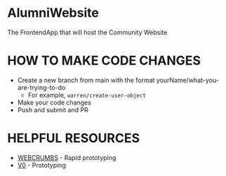 # AlumniWebsite
The FrontendApp that will host the Community Website


# HOW TO MAKE CODE CHANGES
- Create a new branch from main with the format yourName/what-you-are-trying-to-do
  - For example, `warren/create-user-object`
- Make your code changes
- Push and submit and PR

# HELPFUL RESOURCES
- [WEBCRUMBS](https://tools.webcrumbs.org/frontend-ai) - Rapid prototyping
- [V0](https://v0.dev/chat/) - Prototyping
